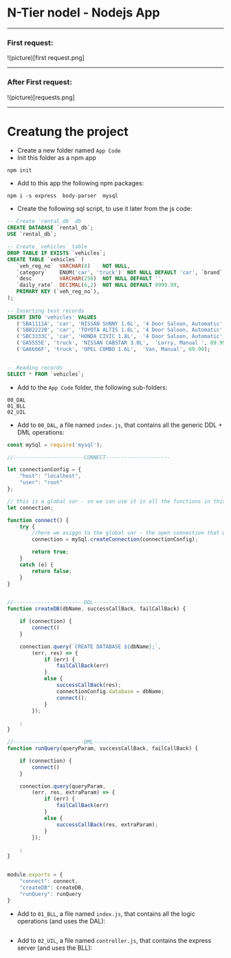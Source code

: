 # N-Tier nodel - Nodejs App
***
### First request:
!(picture)[first request.png]
***
### After First request:
!(picture)[requests.png]
***


# Creatung the project
* Create a new folder named `App Code`
* Init this folder as a npm app
```
npm init
```
* Add to this app the following npm packages:
```
npm i -s express  body-parser  mysql
```
* Create the following sql script, to use it later from the js code:
```sql
-- Create `rental_db` db
CREATE DATABASE `rental_db`;
USE `rental_db`;

-- Create `vehicles` table
DROP TABLE IF EXISTS `vehicles`;
CREATE TABLE `vehicles` (
   `veh_reg_no`  VARCHAR(8)    NOT NULL,
   `category`    ENUM('car', 'truck')  NOT NULL DEFAULT 'car', `brand`       VARCHAR(30)   NOT NULL DEFAULT '',
   `desc`        VARCHAR(256)  NOT NULL DEFAULT '',
   `daily_rate`  DECIMAL(6,2)  NOT NULL DEFAULT 9999.99,
   PRIMARY KEY (`veh_reg_no`),
);
 
-- Inserting test records
INSERT INTO 'vehicles' VALUES
   ('SBA1111A', 'car', 'NISSAN SUNNY 1.6L', '4 Door Saloon, Automatic', 99.99),
   ('SBB2222B', 'car', 'TOYOTA ALTIS 1.6L', '4 Door Saloon, Automatic', 99.99),
   ('SBC3333C', 'car', 'HONDA CIVIC 1.8L',  '4 Door Saloon, Automatic', 119.99),
   ('GA5555E', 'truck', 'NISSAN CABSTAR 3.0L',  'Lorry, Manual ', 89.99),
   ('GA6666F', 'truck', 'OPEL COMBO 1.6L',  'Van, Manual', 69.99);


-- Reading records
SELECT * FROM `vehicles`;
```

* Add to the `App Code` folder, the following sub-folders:
```
00_DAL
01_BLL
02_UIL
```

* Add to `00_DAL`, a file named `index.js`, that contains all the generic DDL + DML operations:
```javascript
const mySql = require('mysql');

//-----------------------CONNECT---------------------

let connectionConfig = {
    "host": "localhost",
    "user": "root"
};

// this is a global var - so we can use it in all the functions in this file
let connection;

function connect() {
    try {
        //here we asiggn to the global var - the open connection that we created
        connection = mySql.createConnection(connectionConfig);

        return true;
    }
    catch (e) {
        return false;
    }
}


//-----------------------DDL-------------------------
function createDB(dbName, successCallBack, failCallBack) {

    if (connection) {
        connect()
    }

    connection.query(`CREATE DATABASE ${dbName};`,
        (err, res) => {
            if (err) {
                failCallBack(err)
            }
            else {
                successCallBack(res);
                connectionConfig.database = dbName;
                connect();
            }
        });

    ;
}

//-----------------------DML-------------------------
function runQuery(queryParam, successCallBack, failCallBack) {

    if (connection) {
        connect()
    }

    connection.query(queryParam,
        (err, res, extraParam) => {
            if (err) {
                failCallBack(err)
            }
            else {
                successCallBack(res, extraParam);
            }
        });

    ;
}


module.exports = {
    "connect": connect,
    "createDB": createDB,
    "runQuery": runQuery
}
```


* Add to `01_BLL`, a file named `index.js`, that contains all the logic operations (and uses the DAL):
```javascript
```


* Add to `02_UIL`, a file named `controller.js`, that contains the express server (and uses the BLL):
```javascript
```